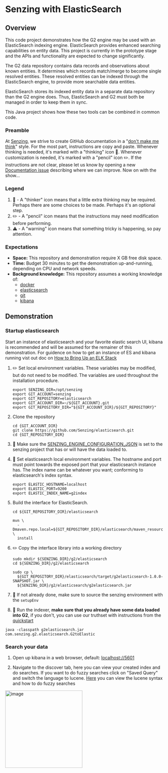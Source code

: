 # Senzing with ElasticSearch

## Overview

This code project demonstrates how the G2 engine may be used with an ElasticSearch indexing engine.  ElasticSearch provides enhanced searching capabilities on entity data.  This project is currently in the prototype stage and the APIs and functionality are expected to change significantly.

The G2 data repository contains data records and observations about known entities.  It determines which records match/merge to become single resolved entities.  These resolved entities can be indexed through the ElasticSearch engine, to provide more searchable data entities.

ElasticSearch stores its indexed entity data in a separate data repository than the G2 engine does.  Thus, ElasticSearch and G2 must both be managed in order to keep them in sync.

This Java project shows how these two tools can be combined in common code.

### Preamble

At [Senzing](http://senzing.com),
we strive to create GitHub documentation in a
"[don't make me think](https://github.com/Senzing/knowledge-base/blob/main/WHATIS/dont-make-me-think.md)" style.
For the most part, instructions are copy and paste.
Whenever thinking is needed, it's marked with a "thinking" icon :thinking:.
Whenever customization is needed, it's marked with a "pencil" icon :pencil2:.
If the instructions are not clear, please let us know by opening a new
[Documentation issue](https://github.com/Senzing/template-python/issues/new?template=documentation_request.md)
describing where we can improve.   Now on with the show...

### Legend

1. :thinking: - A "thinker" icon means that a little extra thinking may be required.
   Perhaps there are some choices to be made.
   Perhaps it's an optional step.
1. :pencil2: - A "pencil" icon means that the instructions may need modification before performing.
1. :warning: - A "warning" icon means that something tricky is happening, so pay attention.

### Expectations

- **Space:** This repository and demonstration require X GB free disk space.
- **Time:** Budget 30 minutes to get the demonstration up-and-running, depending on CPU and network speeds.
- **Background knowledge:** This repository assumes a working knowledge of:
  - [docker](https://github.com/Senzing/knowledge-base/blob/main/WHATIS/docker.md) 
  - [elasticsearch](https://www.elastic.co/guide/en/elasticsearch/reference/current/install-elasticsearch.html)
  - [git](https://github.com/Senzing/knowledge-base/blob/main/WHATIS/git.md)
  - [kibana](https://www.elastic.co/guide/en/kibana/current/install.html)


## Demonstration

### Startup elasticsearch

Start an instance of elasticsearch and your favorite elastic search UI, kibana is recommended and will be assumed for the remainer of this demonstration. 
For guidence on how to get an instance of ES and kibana running vist out doc on [How to Bring Up an ELK Stack](https://github.com/Senzing/knowledge-base/blob/main/HOWTO/bring-up-ELK-stack.md)

1. :pencil2: Set local environment variables.  These variables may be modified, but do not need to be modified.  The variables are used throughout the installation procedure.

    ```console
    export SENZING_DIR=/opt/senzing
    export GIT_ACCOUNT=senzing
    export GIT_REPOSITORY=elasticsearch
    export GIT_ACCOUNT_DIR=~/${GIT_ACCOUNT}.git
    export GIT_REPOSITORY_DIR="${GIT_ACCOUNT_DIR}/${GIT_REPOSITORY}"
    ```
1. Clone the repository
    ```console
    cd {GIT_ACCOUNT_DIR}
    git clone https://github.com/Senzing/elasticsearch.git
    cd {GIT_REPOSITORY_DIR}
    ```
    
1. :thinking: Make sure the [SENZING_ENGINE_CONFIGURATION_JSON](https://github.com/Senzing/knowledge-base/blob/b9588bcc22e92993fbd5415172c2abd8d0402356/lists/environment-variables.md#senzing_engine_configuration_json) is set to the senzing project that has or will have the data loaded to.

3. :thinking: Set elasticsearch local environment variables. The hostname and port must point towards the exposed port that your elasticsearch instance has. The index name can be whatever you want; conforming to elasticsearch's index syntax.

    ```console
    export ELASTIC_HOSTNAME=localhost
    export ELASTIC_PORT=9200
    export ELASTIC_INDEX_NAME=g2index
    ```
    
1. Build the interface for ElasticSearch.

    ```console
    cd ${GIT_REPOSITORY_DIR}/elasticsearch

    mvn \
      -Dmaven.repo.local=${GIT_REPOSITORY_DIR}/elasticsearch/maven_resources \
      install
    ````

1. ✏️ Copy the interface library into a working directory

    ```console
    sudo mkdir ${SENZING_DIR}/g2/elasticsearch
    cd ${SENZING_DIR}/g2/elasticsearch

    sudo cp \
      ${GIT_REPOSITORY_DIR}/elasticsearch/target/g2elasticsearch-1.0.0-SNAPSHOT.jar \
      ${SENZING_DIR}/g2/elasticsearch/g2elasticsearch.jar
    ```

1. 🤔 If not already done, make sure to source the senzing environment with the `setupEnv`

3. 🤔 Run the indexer, **make sure that you already have some data loaded into G2**, if you don't, you can use our truthset with instructions from the [quickstart](https://senzing.zendesk.com/hc/en-us/articles/115002408867-Quickstart-Guide-)

```console
java -classpath g2elasticsearch.jar com.senzing.g2.elasticsearch.G2toElastic
```

### Search your data

1. Open up kibana in a web browser, default: [localhost://5601](localhost:5601)

1. Navigate to the discover tab, here you can view your created index and do searches. If you want to do fuzzy searches click on "Saved Query" and switch the language to lucene. [Here](https://www.elastic.co/guide/en/elasticsearch/reference/8.8/query-dsl-query-string-query.html#query-string-fuzziness) you can view the lucene syntax and how to do fuzzy searches
<img width="246" alt="image" src="https://github.com/SamMacy/elasticsearch/assets/49598357/c77b8f8b-6877-4701-9677-511e5aafb81f">
